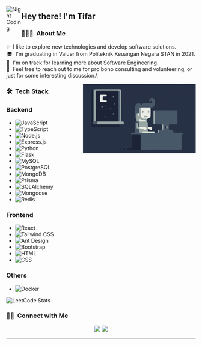 <img alt="Night Coding" src="./assets/Hand%20Wave.gif" width='40' align="left"/><h2>Hey there! I'm Tifar</h2>

### 👨🏻‍💻 &nbsp;About Me

💡 &nbsp;I like to explore new technologies and develop software solutions.\
🎓 &nbsp;I'm graduating in Valuer from Politeknik Keuangan Negara STAN in 2021.\
🌱 &nbsp;I'm on track for learning more about Software Engineering.\
💬 &nbsp;Feel free to reach out to me for pro bono consulting and volunteering, or just for some interesting discussion.\

<img alt="Night Coding" src="https://raw.githubusercontent.com/AVS1508/AVS1508/master/assets/Night-Coding.gif" align="right"/>

### 🛠 &nbsp;Tech Stack

### Backend
- ![JavaScript](https://img.shields.io/badge/-JavaScript-05122A?style=flat&logo=javascript)
- ![TypeScript](https://img.shields.io/badge/-TypeScript-05122A?style=flat&logo=typescript)
- ![Node.js](https://img.shields.io/badge/-Node.js-05122A?style=flat&logo=node.js)
- ![Express.js](https://img.shields.io/badge/-Express.js-05122A?style=flat&logo=expressjs)
- ![Python](https://img.shields.io/badge/-Python-05122A?style=flat&logo=python)
- ![Flask](https://img.shields.io/badge/-Flask-05122A?style=flat&logo=flask)
- ![MySQL](https://img.shields.io/badge/-MySQL-05122A?style=flat&logo=mysql)
- ![PostgreSQL](https://img.shields.io/badge/-PostgreSQL-05122A?style=flat&logo=postgresql)
- ![MongoDB](https://img.shields.io/badge/-MongoDB-05122A?style=flat&logo=mongodb)
- ![Prisma](https://img.shields.io/badge/-Prisma-05122A?style=flat&logo=prisma)
- ![SQLAlchemy](https://img.shields.io/badge/-SQLAlchemy-05122A?style=flat&logo=sqlalchemy)
- ![Mongoose](https://img.shields.io/badge/-Mongoose-05122A?style=flat&logo=mongoose)
- ![Redis](https://img.shields.io/badge/-Redis-05122A?style=flat&logo=redis)

### Frontend
- ![React](https://img.shields.io/badge/-React-05122A?style=flat&logo=react)
- ![Tailwind CSS](https://img.shields.io/badge/-Tailwind%20CSS-05122A?style=flat&logo=tailwind-css)
- ![Ant Design](https://img.shields.io/badge/-Ant%20Design-05122A?style=flat&logo=ant-design)
- ![Bootstrap](https://img.shields.io/badge/-Bootstrap-05122A?style=flat&logo=bootstrap&logoColor=563D7C)
- ![HTML](https://img.shields.io/badge/-HTML-05122A?style=flat&logo=HTML5)
- ![CSS](https://img.shields.io/badge/-CSS-05122A?style=flat&logo=CSS3&logoColor=1572B6)

### Others
- ![Docker](https://img.shields.io/badge/-Docker-05122A?style=flat&logo=docker)

![LeetCode Stats](https://leetcard.jacoblin.cool/m-istighfar?theme=dark&font=IBM%20Plex%20Sans&ext=heatmap)


### 🤝🏻 &nbsp;Connect with Me

<p align="center">
<a href="https://www.linkedin.com/in/m-istighfar/"><img src="https://img.shields.io/badge/-M%20Istighfar%20Amal-0077B5?style=flat&logo=Linkedin&logoColor=white"/></a>
<a href="https://instagram.com/m.istighfar_"><img src="https://img.shields.io/badge/-@m.istighfar__-E4405F?style=flat&logo=Instagram&logoColor=white"/></a>
</p>

---
